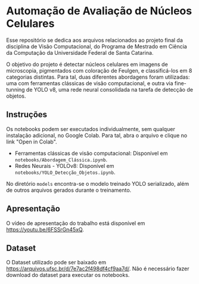# Automação de Avaliação de Núcleos Celulares

Esse repositório se dedica aos arquivos relacionados ao projeto final da disciplina de Visão Computacional, do Programa de Mestrado em Ciência da Computação da Universidade Federal de Santa Catarina.

O objetivo do projeto é detectar núcleos celulares em imagens de microscopia, pigmentados com coloração de Feulgen, e classificá-los em 8 categorias distintas. Para tal, duas diferentes abordagens foram utilizadas: uma com ferramentas clássicas de visão computacional, e outra via fine-tunning de YOLO v8, uma rede neural consolidada na tarefa de detecção de objetos.

## Instruções
Os notebooks podem ser executados individualmente, sem qualquer instalação adicional, no Google Colab. Para tal, abra o arquivo e clique no link "Open in Colab".

- Ferramentas clássicas de visão computacional: Disponível em `notebooks/Abordagem_Clássica.ipynb`.
- Redes Neurais - YOLOv8: Disponível em `notebooks/YOLO_Detecção_Objetos.ipynb`.

No diretório `models` encontra-se o modelo treinado YOLO serializado, além de outros arquivos gerados durante o treinamento.

## Apresentação

O vídeo de apresentação do trabalho está disponível em https://youtu.be/6FSSrGn45xQ.

## Dataset

O Dataset utilizado pode ser baixado em https://arquivos.ufsc.br/d/7e7ac2f498df4cf9aa7d/. Não é necessário fazer download do dataset para executar os notebooks.
